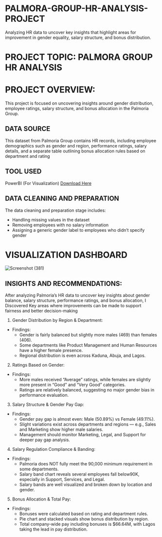 # PALMORA-GROUP-HR-ANALYSIS-PROJECT
Analyzing HR data to uncover key insights that highlight areas for improvement in gender equality, salary structure, and bonus distribution.

# PROJECT TOPIC: PALMORA GROUP HR ANALYSIS

# PROJECT OVERVIEW:
This project is focused on uncovering insights around gender distribution, employee ratings, salary structure, and bonus allocation in the Palmoria Group.

## DATA SOURCE 
This dataset from Palmoria Group contains HR records, including employee demographics such as gender and region, performance ratings, salary details, and a separate table outlining bonus allocation rules based on department and rating

## TOOL USED
PowerBI (For Visualization) [Download Here](https://www.microsoft.com/en-us/download/details.aspx?id=58494)

## DATA CLEANING AND PREPARATION
The data cleaning and preparation stage includes:
- Handling missing values in the dataset  
- Removing employees with no salary information  
- Assigning a generic gender label to employees who didn’t specify gender  

# VISUALIZATION DASHBOARD 
![Screenshot (381)](https://github.com/user-attachments/assets/6d783e7d-f1f1-4ca4-858f-a8c889427712)

## INSIGHTS AND RECOMMENDATIONS:
 After analyzing Palmoria’s HR data to uncover key insights about gender balance, salary structure, performance ratings, and bonus allocation, I Discovered Key areas where improvements can be made to support fairness and better decision-making

1. Gender Distribution by Region & Department:
- Findings:  
  - Gender is fairly balanced but slightly more males (469) than females (406).  
  - Some departments like Product Management and Human Resources have a higher female presence.  
  - Regional distribution is even across Kaduna, Abuja, and Lagos.

2. Ratings Based on Gender:
- Findings:  
  - More males received “Average” ratings, while females are slightly more present in “Good” and “Very Good” categories.  
  - Ratings are relatively balanced, suggesting no major gender bias in performance evaluation.

3. Salary Structure & Gender Pay Gap:
- Findings:  
  - Gender pay gap is almost even: Male (50.89%) vs Female (49.11%).  
  - Slight variations exist across departments and regions — e.g., Sales and Marketing show higher male salaries.  
  - Management should monitor Marketing, Legal, and Support for deeper pay gap analysis.

4. Salary Regulation Compliance & Banding:
- Findings:  
  - Palmoria does NOT fully meet the 90,000 minimum requirement in some departments.
  - Salary band chart reveals several employees fall below90K, especially in Support, Services, and Legal.  
  - Salary bands are well visualized and broken down by location and gender.

5. Bonus Allocation & Total Pay:
- Findings:  
  - Bonuses were calculated based on rating and department rules.  
  - Pie chart and stacked visuals show bonus distribution by region.  
  - Total company-wide pay including bonuses is $66.64M, with Lagos taking the lead in pay distribution.







